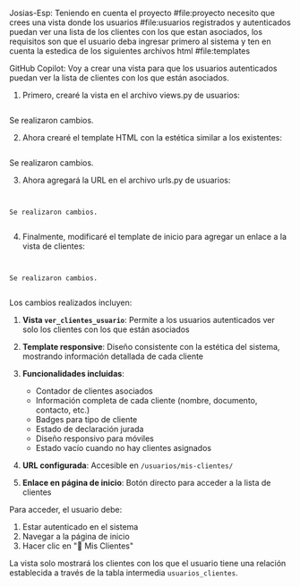 Josias-Esp: Teniendo en cuenta el proyecto #file:proyecto necesito que crees una vista donde los usuarios #file:usuarios  registrados y autenticados puedan ver una lista de los clientes con los que estan asociados, los requisitos son que el usuario deba ingresar primero al sistema y ten en cuenta la estedica de los siguientes archivos html #file:templates 

GitHub Copilot: Voy a crear una vista para que los usuarios autenticados puedan ver la lista de clientes con los que están asociados.

1. Primero, crearé la vista en el archivo views.py de usuarios: 
````

````


Se realizaron cambios.

2. Ahora crearé el template HTML con la estética similar a los existentes: 
````

````


Se realizaron cambios.

3. Ahora agregará la URL en el archivo urls.py de usuarios: 
```


Se realizaron cambios.


```
4. Finalmente, modificaré el template de inicio para agregar un enlace a la vista de clientes: 
```


Se realizaron cambios.


```
Los cambios realizados incluyen:

1. **Vista `ver_clientes_usuario`**: Permite a los usuarios autenticados ver solo los clientes con los que están asociados
2. **Template responsive**: Diseño consistente con la estética del sistema, mostrando información detallada de cada cliente
3. **Funcionalidades incluidas**:
   - Contador de clientes asociados
   - Información completa de cada cliente (nombre, documento, contacto, etc.)
   - Badges para tipo de cliente
   - Estado de declaración jurada
   - Diseño responsivo para móviles
   - Estado vacío cuando no hay clientes asignados

4. **URL configurada**: Accesible en `/usuarios/mis-clientes/`
5. **Enlace en página de inicio**: Botón directo para acceder a la lista de clientes

Para acceder, el usuario debe:
1. Estar autenticado en el sistema
2. Navegar a la página de inicio
3. Hacer clic en "👥 Mis Clientes"

La vista solo mostrará los clientes con los que el usuario tiene una relación establecida a través de la tabla intermedia `usuarios_clientes`.